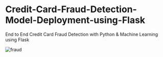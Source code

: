 # Credit-Card-Fraud-Detection-Model-Deployment-using-Flask
End to End Credit Card Fraud Detection with Python &amp; Machine Learning using Flask


![fraud](https://user-images.githubusercontent.com/25512517/180803164-21b37cb2-ba37-45ce-87c8-5ce1b5a9d0f9.jpg)
